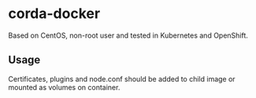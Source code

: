 # corda-docker
Based on CentOS, non-root user and tested in Kubernetes and OpenShift.

## Usage
Certificates, plugins and node.conf should be added to child image or mounted as volumes on container.
